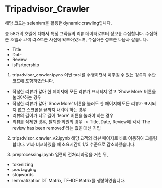 # Tripadvisor_Crawler

해당 코드는 selenium을 활용한 dynamic crawling입니다.

총 58개의 호텔에 대해서 특정 고객들의 리뷰 데이터로부터 정보를 수집합니다. 수집하는 호텔과 고객 리스트는 사전에 확보하였으며, 수집하는 정보는 다음과 같습니다.
- Title
- Date
- Review
- isPartnership

1. tripadvisor_crawler.ipynb
이번 task를 수행하면서 마주칠 수 있는 경우의 수만 코드에 포함하였습니다.
- 작성한 리뷰가 많아 한 페이지에 모든 리뷰가 표시되지 않고 'Show More' 버튼을 눌러야하는 경우
- 작성한 리뷰가 많아 'Show More' 버튼을 눌러도 한 페이지에 모든 리뷰가 표시되지 않고 스크롤을 끝까지 내려야 하는 경우
- 리뷰의 길이가 너무 길어 'More' 버튼을 눌러야 하는 경우
- 리뷰를 삭제한 경우, 탈퇴한 회원의 경우 -> Title, Date, Review에 각각 'The review has been removed'라는 값을 대신 기입

2. tripadvisor_crawler_v2.ipynb
해당 고객의 리뷰 페이지로 바로 이동하여 크롤링합니다.
v1과 비교하였을 때 소요시간이 1/3 수준으로 감소하였습니다.

3. preprocessing.ipynb
일련의 전처리 과정을 거친 뒤,
- tokenizing
- pos tagging
- stopwords
- lemmatization
DT Matrix, TF-IDF Matrix를 생성하였습니다.
